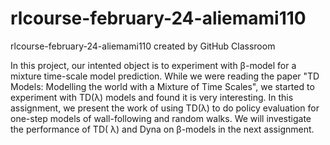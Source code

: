 # rlcourse-february-24-aliemami110
rlcourse-february-24-aliemami110 created by GitHub Classroom


In this project, our intented object is to experiment with β-model for a mixture time-scale model prediction. While we were reading the paper "TD Models: Modelling the world with a Mixture of Time Scales", we started to experiment with
TD(λ) models and found it is very interesting. In this assignment, we present the work of using TD(λ) to do policy evaluation for one-step models of wall-following and random walks. We will investigate the performance of TD(
λ) and Dyna on β-models in the next assignment. 
